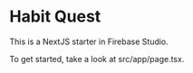 # Habit Quest

This is a NextJS starter in Firebase Studio.

To get started, take a look at src/app/page.tsx.
